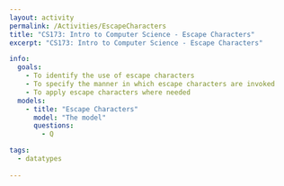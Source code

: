 ```yaml
---
layout: activity
permalink: /Activities/EscapeCharacters
title: "CS173: Intro to Computer Science - Escape Characters"
excerpt: "CS173: Intro to Computer Science - Escape Characters"

info:
  goals: 
    - To identify the use of escape characters
	- To specify the manner in which escape characters are invoked
	- To apply escape characters where needed
  models:
	- title: "Escape Characters"
	  model: "The model"
	  questions:
        - Q

tags:
  - datatypes
  
---
```


